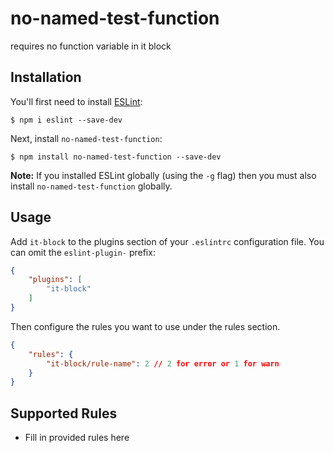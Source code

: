 # no-named-test-function

requires no function variable in it block

## Installation

You'll first need to install [ESLint](http://eslint.org):

```
$ npm i eslint --save-dev
```

Next, install `no-named-test-function`:

```
$ npm install no-named-test-function --save-dev
```

**Note:** If you installed ESLint globally (using the `-g` flag) then you must also install `no-named-test-function` globally.

## Usage

Add `it-block` to the plugins section of your `.eslintrc` configuration file. You can omit the `eslint-plugin-` prefix:

```json
{
    "plugins": [
        "it-block"
    ]
}
```


Then configure the rules you want to use under the rules section.

```json
{
    "rules": {
        "it-block/rule-name": 2 // 2 for error or 1 for warn 
    }
}
```

## Supported Rules

* Fill in provided rules here





